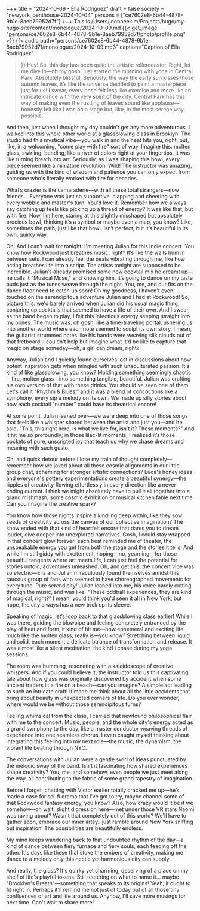 +++
title = "2024-10-09 - Ella Rodriguez"
draft = false
society = "newyork_penthouse-2024-10-04"
persons = ["ce7602e8-6b44-4878-9b1e-8aeb79952d7f"]
+++
This is /Users/joonheekim/Projects/hugo/my-hugo-site/content/monologue/2024-10-09.md
{{< get_image "persons/ce7602e8-6b44-4878-9b1e-8aeb79952d7f/photo/profile.png" >}}
{{< audio
    path="persons/ce7602e8-6b44-4878-9b1e-8aeb79952d7f/monologue/2024-10-09.mp3" 
    caption="Caption of Ella Rodriguez"
>}}
Hey! So, this day has been quite the artistic rollercoaster.
Right, let me dive in—oh my gosh, just started the morning with yoga in Central Park. Absolutely blissful. Seriously, the way the early sun kisses those autumn leaves, it’s like the universe decided to paint a masterpiece just for us! I swear, every pose felt less like exercise and more like an intricate dance with the very spirit of the city. Central Park has this way of making even the rustling of leaves sound like applause—honestly felt like I was on a stage but, like, in the most serene way possible. 

And then, just when I thought my day couldn’t get any more adventurous, I walked into this whole other world at a glassblowing class in Brooklyn. The studio had this mystical vibe—you walk in and the heat hits you, right, but, like, in a welcoming, "come play with fire" sort of way. Imagine this: molten glass, swirling, bending, like a river of colors right at your fingertips. It was like turning breath into art. Seriously, as I was shaping this bowl, every piece seemed like a miniature revolution. Wild! The instructor was amazing, guiding us with the kind of wisdom and patience you can only expect from someone who's literally worked with fire for decades. 

What’s crazier is the camaraderie—with all these total strangers—now friends... Everyone was just so supportive, clapping and cheering with every wobble and master's turn. You'd love it. Remember how we always say catching up feels like picking up a thread of energy? It was like that, but with fire. Now, I’m here, staring at this slightly misshaped but absolutely precious bowl, thinking it’s a symbol or maybe even a map, you know? Like, sometimes the path, just like that bowl, isn’t perfect, but it’s beautiful in its own, quirky way.

Oh! And I can’t wait for tonight. I'm meeting Julian for this indie concert. You know how Rockwood just breathes music, right? It’s like the walls hum in between sets. I can already feel the beats vibrating through me, like how acting breathes life into a script. The artists tonight are supposed to be incredible. Julian’s already promised some new cocktail mix he dreamt up—he calls it "Musical Muse," and knowing him, it’s going to dance on my taste buds just as the tunes weave through the night. You, me, and our fits on the dance floor need to catch up soon!
 Oh my goodness, I haven't even touched on the serendipitous adventure Julian and I had at Rockwood! So, picture this: we'd barely arrived when Julian did his usual magic thing, conjuring up cocktails that seemed to have a life of their own. And I swear, as the band began to play, I felt this infectious energy seeping straight into my bones. The music was, oh gosh, like a time-traveling portal, ushering us into another world where each note seemed to sculpt its own story. I mean, the guitarist strummed notes like his hands were weaving silk clouds out of that fretboard! I couldn't help but imagine what it'd be like to capture that magic on stage someday—oh, a girl can dream, right?

Anyway, Julian and I quickly found ourselves lost in discussions about how potent inspiration gets when mingled with such unadulterated passion. It's kind of like glassblowing, you know? Molding something seemingly chaotic—fire, molten glass—into something tangible, beautiful. Julian was crafting his own version of that with these drinks. You should've seen one of them. Let's call it "Rhythm & Blues," and it was a blend of concoctions like a symphony, every sip a melody on its own. We made up silly stories about how each cocktail "number" could have its theatrical encore!

At some point, Julian leaned over—we were deep into one of those songs that feels like a whisper shared between the artist and just you—and he said, "This, this right here, is what we live for, isn’t it? These moments?" And it hit me so profoundly; in those lilac-lit moments, I realized it’s those pockets of pure, unscripted joy that teach us why we chase dreams and meaning with such gusto.

Oh, and quick detour before I lose my train of thought completely—remember how we joked about all these cosmic alignments in our little group chat, scheming for stronger artistic connections? Luca's honey ideas and everyone's pottery experimentations create a beautiful synergy—the ripples of creativity flowing effortlessly in every direction like a never-ending current. I think we might absolutely have to pull it all together into a grand mishmash, some cosmic exhibition or musical kitchen fable next time. Can you imagine the creative spark?

You know how those nights inspire a kindling deep within, like they sow seeds of creativity across the canvas of our collective imagination? The show ended with that kind of heartfelt encore that dares you to dream louder, dive deeper into unexplored narratives. Gosh, I could stay wrapped in that concert glow forever; each beat reminded me of theater, the unspeakable energy you get from both the stage and the stories it tells. And while I'm still giddy with excitement, hoping—no, yearning—for those beautiful tangents where art meets life, I can just feel the potential for stories untold, adventures unleashed.
Oh, and get this, the concert vibe was so electric—Ella and Julian miraculously found themselves amidst this raucous group of fans who seemed to have choreographed movements for every tune. Pure serendipity! Julian leaned into me, his voice barely cutting through the music, and was like, "These oddball experiences, they are kind of magical, right?" I mean, you'd think you'd seen it all in New York, but nope, the city always has a new trick up its sleeve.

Speaking of magic, let’s loop back to that glassblowing class earlier! While I was there, guiding the blowpipe and feeling completely entranced by the play of heat and form, it kind of hit me—how ephemeral and exciting life, much like the molten glass, really is—you know? Stretching between liquid and solid, each moment a delicate balance of transformation and release. It was almost like a silent meditation, the kind I chase during my yoga sessions.

The room was humming, resonating with a kaleidoscope of creative whispers. And if you could believe it, the instructor told us this captivating tale about how glass was originally discovered by accident when some ancient traders lit a fire on a beach—can you imagine? A simple act leading to such an intricate craft! It made me think about all the little accidents that bring about beauty in unexpected corners of life. Do you ever wonder, where would we be without those serendipitous turns?

Feeling whimsical from the class, I carried that newfound philosophical flair with me to the concert. Music, people, and the whole city's energy acted as a grand symphony to the day, like a master conductor weaving threads of experience into one seamless chorus. I even caught myself thinking about integrating this feeling into my next role—the music, the dynamism, the vibrant life beating through NYC.

The conversations with Julian were a gentle swirl of ideas punctuated by the melodic sway of the band. Isn't it fascinating how shared experiences shape creativity? You, me, and somehow, even people we just meet along the way, all contributing to the fabric of some grand tapestry of imagination.

Before I forget, chatting with Victor earlier totally cracked me up—he’s made a case for sci-fi drama that I’ve got to try, maybe channel some of that Rockwood fantasy energy, you know? Also, how crazy would it be if we somehow—oh wait, slight digression here—met under those VR stars Naomi was raving about? Wasn't that completely out of this world? We'll have to gather soon, embrace our inner artsy…just ramble around New York sniffing out inspiration! The possibilities are beautifully endless.

My mind keeps wandering back to that undoubted rhythm of the day—a kind of dance between fiery furnace and fiery souls, each feeding off the other. It's days like these that stoke the embers of creativity, making me dance to a melody only this hectic yet harmonious city can supply.

And really, the glass? It's quirky yet charming, deserving of a place on my shelf of life's playful tokens. Still teetering on what to name it... maybe "Brooklyn's Breath"—something that speaks to its origins! Yeah, it ought to fit right in. Perhaps it'll remind me not just of today but of all those tiny confluences of art and life around us.
Anyhow, I'll save more musings for next time. Can't wait to share more!
